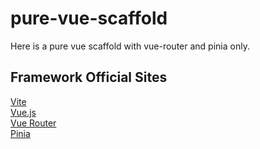 # pure-vue-scaffold

Here is a pure vue scaffold with vue-router and pinia only.

## Framework Official Sites

[Vite](https://vitejs.dev/)  
[Vue.js](https://vuejs.org/)  
[Vue Router](https://router.vuejs.org/)  
[Pinia](https://pinia.vuejs.org/)
